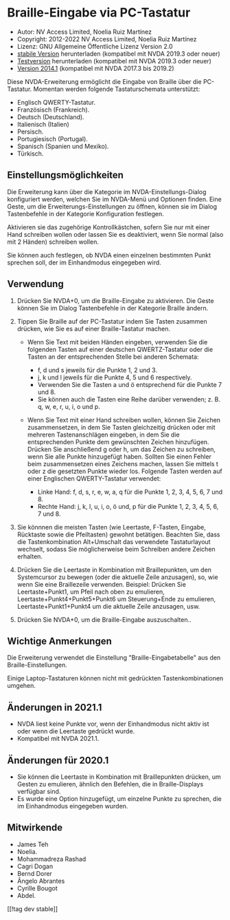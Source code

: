 # Braille-Eingabe via PC-Tastatur #

* Autor: NV Access Limited, Noelia Ruiz Martínez
* Copyright: 2012-2022 NV Access Limited, Noelia Ruiz Martínez
* Lizenz: GNU Allgemeine Öffentliche Lizenz Version 2.0
* [stabile Version][1] herunterladen (kompatibel mit NVDA 2019.3 oder neuer)
* [Testversion][2] herunterladen (kompatibel mit NVDA 2019.3 oder neuer)
* [Version 2014.1][3] (kompatibel mit NVDA 2017.3 bis 2019.2)

Diese NVDA-Erweiterung ermöglicht die Eingabe von Braille über die
PC-Tastatur. Momentan werden folgende Tastaturschemata unterstützt:

* Englisch QWERTY-Tastatur.
* Französisch (Frankreich).
* Deutsch (Deutschland).
* Italienisch (Italien)
* Persisch.
* Portugiesisch (Portugal).
* Spanisch (Spanien und Mexiko).
* Türkisch.

## Einstellungsmöglichkeiten

Die Erweiterung kann über die Kategorie im NVDA-Einstellungs-Dialog
konfiguriert werden, welchen Sie im NVDA-Menü und Optionen finden. Eine
Geste, um die Erweiterungs-Einstellungen zu öffnen, können sie im Dialog
Tastenbefehle in der Kategorie Konfiguration festlegen.

Aktivieren sie das zugehörige Kontrollkästchen, sofern Sie nur mit einer
Hand schreiben wollen oder lassen Sie es deaktiviert, wenn Sie normal (also
mit 2 Händen) schreiben wollen.

Sie können auch festlegen, ob NVDA einen einzelnen bestimmten Punkt sprechen
soll, der im Einhandmodus eingegeben wird.

## Verwendung

1. Drücken Sie NVDA+0, um die Braille-Eingabe zu aktivieren. Die Geste
   können Sie im Dialog Tastenbefehle in der Kategorie Braille ändern.
2. Tippen Sie Braille auf der PC-Tastatur indem Sie Tasten zusammen drücken,
   wie Sie es auf einer Braille-Tastatur machen.

	* Wenn Sie Text mit beiden Händen eingeben, verwenden Sie die folgenden
	  Tasten auf einer deutschen QWERTZ-Tastatur oder die Tasten an der
	  entsprechenden Stelle bei anderen Schemata:

		* f, d und s jeweils für die Punkte 1, 2 und 3.
		* j, k und l jeweils für die Punkte 4, 5 und 6 respectively.
		* Verwenden Sie die Tasten a und ö entsprechend für die Punkte 7 und 8.
		* Sie können auch die Tasten eine Reihe darüber verwenden; z. B. q, w, e,
		  r, u, i, o und p.

	* Wenn Sie Text mit einer Hand schreiben wollen, können Sie Zeichen
	  zusammensetzen, in dem Sie Tasten gleichzeitig drücken oder mit mehreren
	  Tastenanschlägen eingeben, in dem Sie die entsprechenden Punkte dem
	  gewünschten Zeichen hinzufügen. Drücken Sie anschließend g oder h, um das
	  Zeichen zu schreiben, wenn Sie alle Punkte hinzugefügt haben. Sollten Sie
	  einen Fehler beim zusammensetzen eines Zeichens machen, lassen Sie
	  mittels t oder z die gesetzten Punkte wieder los. Folgende Tasten werden
	  auf einer  Englischen QWERTY-Tastatur verwendet:

		* Linke Hand: f, d, s, r, e, w, a, q für die Punkte 1, 2, 3, 4, 5, 6, 7
		  und 8.
		* Rechte Hand: j, k, l, u, i, o, ö und, p für die Punkte 1, 2, 3, 4, 5, 6,
		  7 und 8.

3. Sie könnnen die meisten Tasten (wie Leertaste, F-Tasten, Eingabe,
   Rücktaste sowie die Pfeiltasten) gewohnt betätigen. Beachten Sie, dass
   die Tastenkombination Alt+Umschalt das verwendete Tastaturlayout
   wechselt, sodass Sie möglicherweise beim Schreiben andere Zeichen
   erhalten.
4. Drücken Sie die Leertaste in Kombination mit Braillepunkten, um den
   Systemcursor zu bewegen (oder die aktuelle Zeile anzusagen), so, wie wenn
   Sie  eine Braillezeile verwenden. Beispiel: Drücken Sie Leertaste+Punkt1,
   um Pfeil nach oben zu emulieren, Leertaste+Punkt4+Punkt5+Punkt6 um
   Steuerung+Ende zu emulieren, Leertaste+Punkt1+Punkt4 um die aktuelle
   Zeile anzusagen, usw.
5. Drücken Sie NVDA+0, um die Braille-Eingabe auszuschalten..

## Wichtige Anmerkungen

Die Erweiterung verwendet die Einstellung "Braille-Eingabetabelle" aus den
Braille-Einstellungen.

Einige Laptop-Tastaturen können nicht mit gedrückten Tastenkombinationen
umgehen.

## Änderungen in 2021.1

* NVDA liest keine Punkte vor, wenn der Einhandmodus nicht aktiv ist oder
  wenn die Leertaste gedrückt wurde.
* Kompatibel mit NVDA 2021.1.

## Änderungen für 2020.1

* Sie können die Leertaste in Kombination mit Braillepunkten drücken, um
  Gesten zu emulieren, ähnlich den Befehlen, die in Braille-Displays
  verfügbar sind.
* Es wurde eine Option hinzugefügt, um einzelne Punkte zu sprechen, die im
  Einhandmodus eingegeben wurden.

## Mitwirkende

* James Teh
* Noelia.
* Mohammadreza Rashad
* Cagri Dogan
* Bernd Dorer
* Ângelo Abrantes
* Cyrille Bougot
* Abdel.


[[!tag dev stable]]

[1]: https://addons.nvda-project.org/files/get.php?file=pckbbrl

[2]: https://addons.nvda-project.org/files/get.php?file=pckbbrl-dev

[3]: https://addons.nvda-project.org/files/get.php?file=pckbbrl-o

